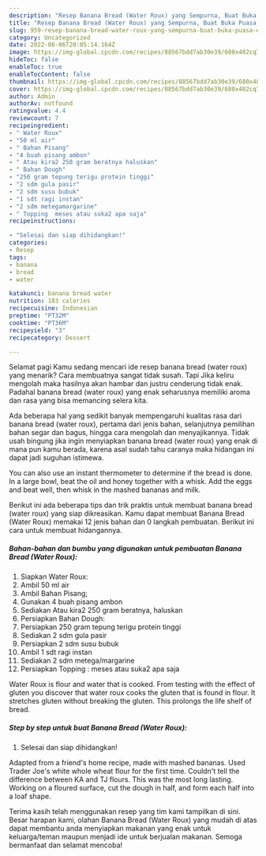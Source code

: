 ```yaml
---
description: "Resep Banana Bread (Water Roux) yang Sempurna, Buat Buka Puasa Enak Banget"
title: "Resep Banana Bread (Water Roux) yang Sempurna, Buat Buka Puasa Enak Banget"
slug: 959-resep-banana-bread-water-roux-yang-sempurna-buat-buka-puasa-enak-banget
category: Uncategorized
date: 2022-06-06T20:05:14.164Z
image: https://img-global.cpcdn.com/recipes/88567bdd7ab30e39/680x482cq70/banana-bread-water-roux-foto-resep-utama.jpg
hideToc: false
enableToc: true
enableTocContent: false
thumbnail: https://img-global.cpcdn.com/recipes/88567bdd7ab30e39/680x482cq70/banana-bread-water-roux-foto-resep-utama.jpg
cover: https://img-global.cpcdn.com/recipes/88567bdd7ab30e39/680x482cq70/banana-bread-water-roux-foto-resep-utama.jpg
author: Admin
authorAv: notfound
ratingvalue: 4.4
reviewcount: 7
recipeingredient:
- " Water Roux"
- "50 ml air"
- " Bahan Pisang"
- "4 buah pisang ambon"
- " Atau kira2 250 gram beratnya haluskan"
- " Bahan Dough"
- "250 gram tepung terigu protein tinggi"
- "2 sdm gula pasir"
- "2 sdm susu bubuk"
- "1 sdt ragi instan"
- "2 sdm metegamargarine"
- " Topping  meses atau suka2 apa saja"
recipeinstructions:

- "Selesai dan siap dihidangkan!"
categories:
- Resep
tags:
- banana
- bread
- water

katakunci: banana bread water 
nutrition: 183 calories
recipecuisine: Indonesian
preptime: "PT32M"
cooktime: "PT36M"
recipeyield: "3"
recipecategory: Dessert

---
```



Selamat pagi Kamu sedang mencari ide resep banana bread (water roux) yang menarik? Cara membuatnya sangat tidak susah. Tapi Jika keliru mengolah maka hasilnya akan hambar dan justru cenderung tidak enak. Padahal banana bread (water roux) yang enak seharusnya memiliki aroma dan rasa yang bisa memancing selera kita.


Ada beberapa hal yang sedikit banyak mempengaruhi kualitas rasa dari banana bread (water roux), pertama dari jenis bahan, selanjutnya pemilihan bahan segar dan bagus, hingga cara mengolah dan menyajikannya. Tidak usah bingung jika ingin menyiapkan banana bread (water roux) yang enak di mana pun kamu berada, karena asal sudah tahu caranya maka hidangan ini dapat jadi suguhan istimewa.

You can also use an instant thermometer to determine if the bread is done. In a large bowl, beat the oil and honey together with a whisk. Add the eggs and beat well, then whisk in the mashed bananas and milk.


Berikut ini ada beberapa tips dan trik praktis untuk membuat banana bread (water roux) yang siap dikreasikan. Kamu dapat membuat Banana Bread (Water Roux) memakai 12 jenis bahan dan 0 langkah pembuatan. Berikut ini cara untuk membuat hidangannya.

<!--inarticleads1-->

##### Bahan-bahan dan bumbu yang digunakan untuk pembuatan Banana Bread (Water Roux):

1. Siapkan  Water Roux:
1. Ambil 50 ml air
1. Ambil  Bahan Pisang;
1. Gunakan 4 buah pisang ambon
1. Sediakan  Atau kira2 250 gram beratnya, haluskan
1. Persiapkan  Bahan Dough:
1. Persiapkan 250 gram tepung terigu protein tinggi
1. Sediakan 2 sdm gula pasir
1. Persiapkan 2 sdm susu bubuk
1. Ambil 1 sdt ragi instan
1. Sediakan 2 sdm metega/margarine
1. Persiapkan  Topping : meses atau suka2 apa saja


Water Roux is flour and water that is cooked. From testing with the effect of gluten you discover that water roux cooks the gluten that is found in flour. It stretches gluten without breaking the gluten. This prolongs the life shelf of bread. 

<!--inarticleads2-->

##### Step by step untuk buat Banana Bread (Water Roux):


1. Selesai dan siap dihidangkan!

Adapted from a friend&#39;s home recipe, made with mashed bananas. Used Trader Joe&#39;s white whole wheat flour for the first time. Couldn&#39;t tell the difference between KA and TJ flours. This was the most long lasting. Working on a floured surface, cut the dough in half, and form each half into a loaf shape. 

Terima kasih telah menggunakan resep yang tim kami tampilkan di sini. Besar harapan kami, olahan Banana Bread (Water Roux) yang mudah di atas dapat membantu anda menyiapkan makanan yang enak untuk keluarga/teman maupun menjadi ide untuk berjualan makanan. Semoga bermanfaat dan selamat mencoba!
